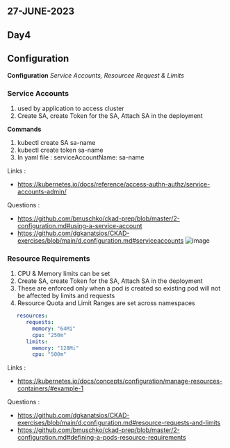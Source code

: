 ## 27-JUNE-2023

## Day4

## Configuration

**Configuration** *Service Accounts, Resourcee Request & Limits*

### Service Accounts
1. used by application to access cluster
 2. Create SA, create Token for the SA, Attach SA in the deployment
                     

**Commands**
 1. kubectl create SA sa-name
 2. kubectl create token sa-name
 3. In yaml file : serviceAccountName: sa-name


Links :
- https://kubernetes.io/docs/reference/access-authn-authz/service-accounts-admin/


Questions :

- https://github.com/bmuschko/ckad-prep/blob/master/2-configuration.md#using-a-service-account
- https://github.com/dgkanatsios/CKAD-exercises/blob/main/d.configuration.md#serviceaccounts
![image](https://github.com/heloise-viegas/CKAD-PREP-2023-JUNE/assets/37453877/f2f269cb-d9e3-470b-a33f-53aa5e9e7b68)


### Resource Requirements
1. CPU & Memory limits can be set
2. Create SA, create Token for the SA, Attach SA in the deployment
3.  These are enforced only when a pod is created so existing pod will not be affected by limits and requests
4. Resource Quota and Limit Ranges are set across namespaces
```yaml
   resources:
      requests:
        memory: "64Mi"
        cpu: "250m"
      limits:
        memory: "128Mi"
        cpu: "500m"
```
                     

Links :
- https://kubernetes.io/docs/concepts/configuration/manage-resources-containers/#example-1


Questions :

- https://github.com/dgkanatsios/CKAD-exercises/blob/main/d.configuration.md#resource-requests-and-limits
- https://github.com/bmuschko/ckad-prep/blob/master/2-configuration.md#defining-a-pods-resource-requirements



